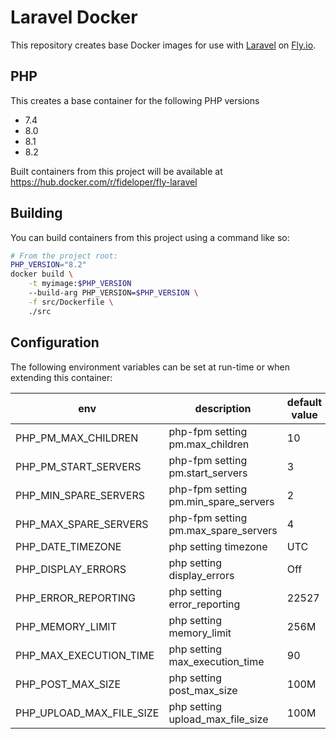 # Laravel Docker

This repository creates base Docker images for use with [Laravel](https://laravel.com) on [Fly.io](https://fly.io). 

## PHP

This creates a base container for the following PHP versions

* 7.4
* 8.0
* 8.1
* 8.2

Built containers from this project will be available at https://hub.docker.com/r/fideloper/fly-laravel

## Building

You can build containers from this project using a command like so:

```bash
# From the project root:
PHP_VERSION="8.2"
docker build \
    -t myimage:$PHP_VERSION
    --build-arg PHP_VERSION=$PHP_VERSION \
    -f src/Dockerfile \
    ./src
```

## Configuration

The following environment variables can be set at run-time or when extending this container:

| env  | description                          | default value |
|------|--------------------------------------|---------------|
| PHP_PM_MAX_CHILDREN | php-fpm setting pm.max_children      | 10            |
| PHP_PM_START_SERVERS | php-fpm setting pm.start_servers     | 3             |
| PHP_MIN_SPARE_SERVERS | php-fpm setting pm.min_spare_servers | 2             |
| PHP_MAX_SPARE_SERVERS | php-fpm setting pm.max_spare_servers | 4             |
| PHP_DATE_TIMEZONE | php setting timezone                 | UTC           |
| PHP_DISPLAY_ERRORS | php setting display_errors           | Off           |
| PHP_ERROR_REPORTING | php setting error_reporting          | 22527         |
| PHP_MEMORY_LIMIT | php setting memory_limit             | 256M          |
| PHP_MAX_EXECUTION_TIME | php setting max_execution_time       | 90            |
| PHP_POST_MAX_SIZE | php setting post_max_size            | 100M          |
| PHP_UPLOAD_MAX_FILE_SIZE | php setting upload_max_file_size     | 100M          |
